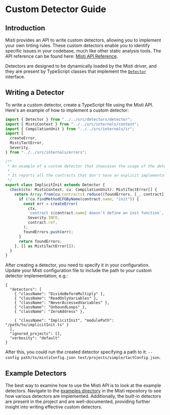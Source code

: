 # Custom Detector Guide

## Introduction

Misti provides an API to write custom detectors, allowing you to implement your own linting rules. These custom detectors enable you to identify specific issues in your codebase, much like other static analysis tools. The API reference can be found here: [Misti API Reference](https://nowarp.github.io/tools/misti/api/).

Detectors are designed to be dynamically loaded by the Misti driver, and they are present by TypeScript classes that implement the [`Detector`](https://nowarp.github.io/tools/misti/api/classes/detectors_detector.Detector.html) interface.

## Writing a Detector

To write a custom detector, create a TypeScript file using the Misti API. Here's an example of how to implement a custom detector:

```typescript
import { Detector } from "../../src/detectors/detector";
import { MistiContext } from "../../src/internals/context";
import { CompilationUnit } from "../../src/internals/ir";
import {
  createError,
  MistiTactError,
  Severity,
} from "../../src/internals/errors";

/**
 * An example of a custom detector that showcases the usage of the detector API.
 *
 * It reports all the contracts that don't have an explicit implementation of the init function.
 */
export class ImplicitInit extends Detector {
  check(ctx: MistiContext, cu: CompilationUnit): MistiTactError[] {
    return Array.from(cu.contracts).reduce((foundErrors, [_, contract]) => {
      if (!cu.findMethodCFGByName(contract.name, "init")) {
        const err = createError(
          ctx,
          `contract ${contract.name} doesn't define an init function`,
          Severity.INFO,
          contract.ref,
        );
        foundErrors.push(err);
      }
      return foundErrors;
    }, [] as MistiTactError[]);
  }
}
```

After creating a detector, you need to specify it in your configuration. Update your Misti configuration file to include the path to your custom detector implementation, e.g.:
```
{
  "detectors": [
    { "className": "DivideBeforeMultiply" },
    { "className": "ReadOnlyVariables" },
    { "className": "NeverAccessedVariables" },
    { "className": "UnboundLoops" },
    { "className": "ZeroAddress" },

    { "className": "ImplicitInit", "modulePath": "/path/to/implicitInit.ts" }
  ],
  "ignored_projects": [],
  "verbosity": "default"
}

```

After this, you could run the created detector specifying a path to it: `--config path/to/mistiConfig.json test/projects/simple/tactConfig.json`.

## Example Detectors

The best way to examine how to use the Misti API is to look at the example detectors. Navigate to the [examples directory](https://github.com/nowarp/misti/tree/master/examples) in the Misti repository to see how various detectors are implemented. Additionally, the built-in detectors are present in the project and are well-documented, providing further insight into writing effective custom detectors.
